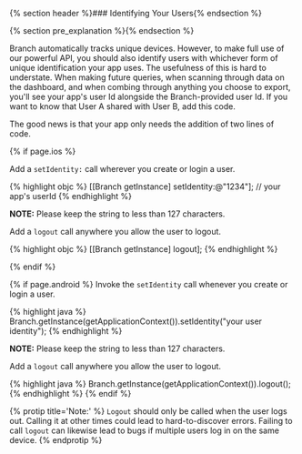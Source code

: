 {% section header %}### Identifying Your Users{% endsection %}


{% section pre_explanation %}{% endsection %}

Branch automatically tracks unique devices. However, to make full use of our powerful API, you should also identify users with whichever form of unique identification your app uses. The usefulness of this is hard to understate. When making future queries, when scanning through data on the dashboard, and when combing through anything you choose to export, you'll see your app's user Id alongside the Branch-provided user Id. If you want to know that User A shared with User B, add this code.

The good news is that your app only needs the addition of two lines of code.

{% if page.ios %}

Add a `setIdentity:` call wherever you create or login a user.

{% highlight objc %}
[[Branch getInstance] setIdentity:@"1234"]; // your app's userId
{% endhighlight %}

**NOTE:** Please keep the string to less than 127 characters.

Add a `logout` call anywhere you allow the user to logout. 

{% highlight objc %}
[[Branch getInstance] logout];
{% endhighlight %}

{% endif %}
<!--- iOS identify and logout -->

{% if page.android %}
Invoke the `setIdentity` call whenever you create or login a user.

{% highlight java %}
Branch.getInstance(getApplicationContext()).setIdentity("your user identity");
{% endhighlight %}

**NOTE:** Please keep the string to less than 127 characters.

Add a `logout` call anywhere you allow the user to logout. 

{% highlight java %}
Branch.getInstance(getApplicationContext()).logout();
{% endhighlight %}
{% endif %}
<!--- Android identify and logout -->

{% protip title='Note:'  %}
`Logout` should only be called when the user logs out. Calling it at other times could lead to hard-to-discover errors. Failing to call `logout` can likewise lead to bugs if multiple users log in on the same device.
{% endprotip %}

